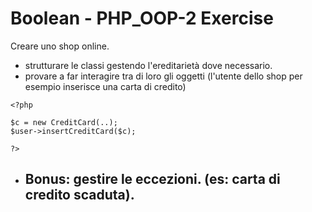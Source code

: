 # Boolean - PHP_OOP-2 Exercise

Creare uno shop online.

- strutturare le classi gestendo l'ereditarietà dove necessario.
- provare a far interagire tra di loro gli oggetti (l'utente dello shop per esempio inserisce una carta di credito)

```
<?php

$c = new CreditCard(..);
$user->insertCreditCard($c);

?>
```
- ## Bonus: gestire le eccezioni. (es: carta di credito scaduta).
